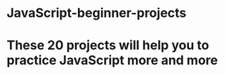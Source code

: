 # JavaScript-beginner-projects
# These 20 projects will help you to practice JavaScript more and more
